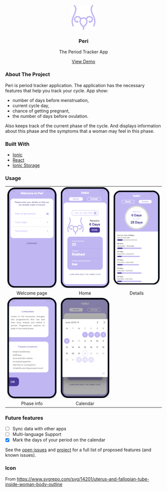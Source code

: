 <!-- PROJECT LOGO -->

<p align="center">
  <a href="https://github.com/othneildrew/Best-README-Template">
    <img src="./public/assets/icon/icon.svg" alt="Logo" width="80" height="80">
  </a>
  <h3 align="center">Peri</h3>

  <p align="center">
    The Period Tracker App
  </p>
  <p align="center">
    <a href="https://irasoro.github.io/peri/">View Demo</a>
  </p>
</p>

<!-- ABOUT THE PROJECT -->
### About The Project

Peri is period tracker application. The application has the necessary features that help you track your cycle. App show:

- number of days before menstruation,
- current cycle day,
- chance of getting pregnant,
- the number of days before ovulation.

Also keeps track of the current phase of the cycle. And displays information about this phase and the symptoms that a woman may feel in this phase.

### Built With

- [Ionic](https://ionicframework.com/)
- [React](https://reactjs.org/)
- [Ionic Storage](https://github.com/ionic-team/ionic-storage)

<!-- USAGE EXAMPLES -->
### Usage

<table>
  <tr>
    <td><img width="300" src="./demonstration/welcome.png" alt="Welcome"></td>
    <td><img width="300" src="./demonstration/home.png" alt="Home"></td>
    <td><img width="300" src="./demonstration/details.png" alt="Details"></td>
  </tr>
  <tr>
    <td align="center">Welcome page</td>
    <td align="center">Home</td>
    <td align="center">Details</td>
  </tr>
    <tr>
    <td><img width="300" src="./demonstration/info.png" alt="Info"></td>
    <td><img width="300" src="./demonstration/calendar.png" alt="Calendar"></td>
  </tr>
  <tr>
    <td align="center">Phase info</td>
    <td align="center">Calendar</td>
  </tr>
 </table>

 <!-- FUTURE FEATURES -->
### Future features

- [ ] Sync data with other apps
- [ ] Multi-language Support
- [x] Mark the days of your period on the calendar

See the [open issues](https://github.com/IraSoro/peri/issues) and [project](https://github.com/users/IraSoro/projects/4/views/1) for a full list of proposed features (and known issues).

 <!-- ICON -->
### Icon

From <https://www.svgrepo.com/svg/14201/uterus-and-fallopian-tube-inside-woman-body-outline>
